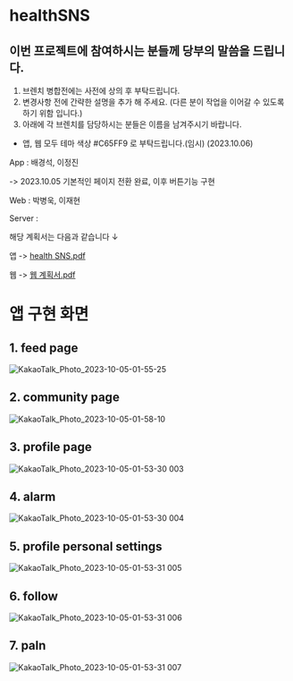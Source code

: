 # healthSNS

## 이번 프로젝트에 참여하시는 분들께 당부의 말씀을 드립니다.

1. 브렌치 병합전에는 사전에 상의 후 부탁드립니다.
2. 변경사항 전에 간략한 설명을 추가 해 주세요. (다른 분이 작업을 이어갈 수 있도록 하기 위함 입니다.)
3. 아래에 각 브렌치를 담당하시는 분들은 이름을 남겨주시기 바랍니다.

* 앱, 웹 모두 테마 색상 #C65FF9 로 부탁드립니다.(임시) (2023.10.06)

App : 배경석, 이정진

-> 2023.10.05 기본적인 페이지 전환 완료, 이후 버튼기능 구현

Web : 박병욱, 이재현

Server :

해당 계획서는 다음과 같습니다 ↓

앱 ->
[health SNS.pdf](https://github.com/backstone025/healthSNS/files/12682325/health.SNS.pdf)

웹 ->
[웹 계획서.pdf](https://github.com/backstone025/healthSNS/files/12774068/default.pdf)

# 앱 구현 화면

## 1. feed page

![KakaoTalk_Photo_2023-10-05-01-55-25](https://github.com/backstone025/healthSNS/assets/112708588/bbf4ca23-b9f1-4849-adec-ea9c1c00026a)

## 2. community page

![KakaoTalk_Photo_2023-10-05-01-58-10](https://github.com/backstone025/healthSNS/assets/112708588/1785d640-5b8f-4c06-b940-8afdf98283d5)

## 3. profile page

![KakaoTalk_Photo_2023-10-05-01-53-30 003](https://github.com/backstone025/healthSNS/assets/112708588/e43cbc97-3829-49b4-ac50-01f956fb9255)

## 4. alarm

![KakaoTalk_Photo_2023-10-05-01-53-30 004](https://github.com/backstone025/healthSNS/assets/112708588/766134e5-bd48-4293-9107-f651e560f832)

## 5. profile personal settings

![KakaoTalk_Photo_2023-10-05-01-53-31 005](https://github.com/backstone025/healthSNS/assets/112708588/a23fb24a-9320-4645-9937-68aa0cb4a800)

## 6. follow

![KakaoTalk_Photo_2023-10-05-01-53-31 006](https://github.com/backstone025/healthSNS/assets/112708588/d65d4a40-86f7-4d85-b039-4d9525505ba3)

## 7. paln

![KakaoTalk_Photo_2023-10-05-01-53-31 007](https://github.com/backstone025/healthSNS/assets/112708588/ea192849-529f-4bae-ab9a-93a2fe87a77b)

